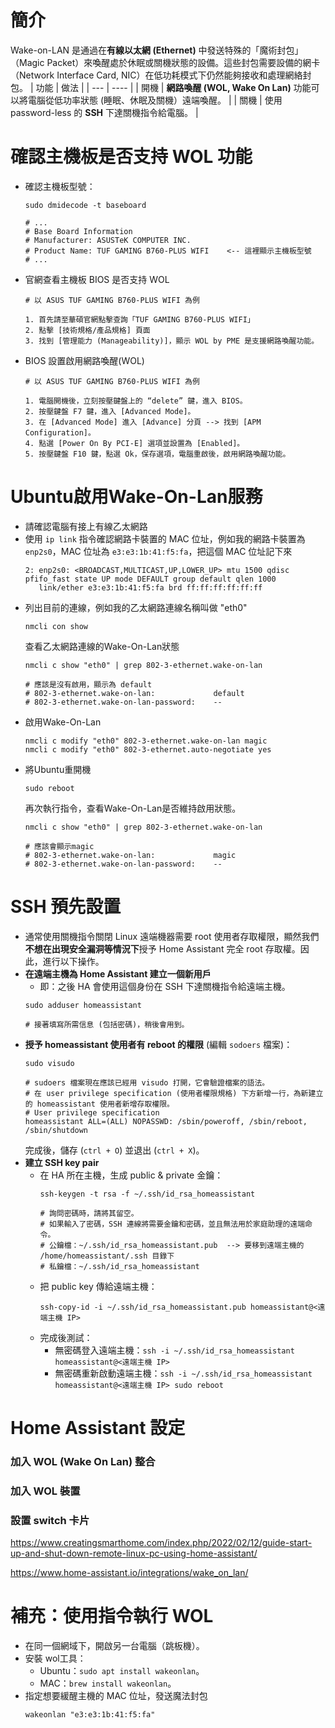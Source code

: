 # 簡介
Wake-on-LAN 是通過在**有線以太網 (Ethernet)** 中發送特殊的「魔術封包」（Magic Packet）來喚醒處於休眠或關機狀態的設備。這些封包需要設備的網卡（Network Interface Card, NIC）在低功耗模式下仍然能夠接收和處理網絡封包。
| 功能 | 做法 |
| --- | ---- |
| 開機 | **網路喚醒 (WOL, Wake On Lan)** 功能可以將電腦從低功率狀態 (睡眠、休眠及關機）遠端喚醒。 |
| 關機 | 使用 password-less 的 **SSH** 下達關機指令給電腦。 |


# 確認主機板是否支持 WOL 功能
- 確認主機板型號：
  ```
  sudo dmidecode -t baseboard

  # ...
  # Base Board Information
  # Manufacturer: ASUSTeK COMPUTER INC.
  # Product Name: TUF GAMING B760-PLUS WIFI    <-- 這裡顯示主機板型號
  # ...
  ```
- 官網查看主機板 BIOS 是否支持 WOL
  ```
  # 以 ASUS TUF GAMING B760-PLUS WIFI 為例

  1. 首先請至華碩官網點擊查詢「TUF GAMING B760-PLUS WIFI」
  2. 點擊 [技術規格/產品規格] 頁面
  3. 找到 [管理能力 (Manageability)]，顯示 WOL by PME 是支援網路喚醒功能。
  ```
- BIOS 設置啟用網路喚醒(WOL)
  ```
  # 以 ASUS TUF GAMING B760-PLUS WIFI 為例
  
  1. 電腦開機後，立刻按壓鍵盤上的 “delete” 鍵，進入 BIOS。
  2. 按壓鍵盤 F7 鍵，進入 [Advanced Mode]。
  3. 在 [Advanced Mode] 進入 [Advance] 分頁 --> 找到 [APM Configuration]。
  4. 點選 [Power On By PCI-E] 選項並設置為 [Enabled]。
  5. 按壓鍵盤 F10 鍵，點選 Ok，保存選項，電腦重啟後，啟用網路喚醒功能。 
  ```

# Ubuntu啟用Wake-On-Lan服務
- 請確認電腦有接上有線乙太網路
- 使用 `ip link` 指令確認網路卡裝置的 MAC 位址，例如我的網路卡裝置為 `enp2s0`，MAC 位址為 `e3:e3:1b:41:f5:fa`，把這個 MAC 位址記下來
  ```
  2: enp2s0: <BROADCAST,MULTICAST,UP,LOWER_UP> mtu 1500 qdisc pfifo_fast state UP mode DEFAULT group default qlen 1000
     link/ether e3:e3:1b:41:f5:fa brd ff:ff:ff:ff:ff:ff
  ```
- 列出目前的連線，例如我的乙太網路連線名稱叫做 "eth0"
  ```
  nmcli con show
  ```
  查看乙太網路連線的Wake-On-Lan狀態
  ```
  nmcli c show "eth0" | grep 802-3-ethernet.wake-on-lan
  
  # 應該是沒有啟用，顯示為 default
  # 802-3-ethernet.wake-on-lan:             default
  # 802-3-ethernet.wake-on-lan-password:    --
  ```
- 啟用Wake-On-Lan
  ```
  nmcli c modify "eth0" 802-3-ethernet.wake-on-lan magic
  nmcli c modify "eth0" 802-3-ethernet.auto-negotiate yes
  ```
- 將Ubuntu重開機
  ```
  sudo reboot
  ```
  再次執行指令，查看Wake-On-Lan是否維持啟用狀態。
  ```
  nmcli c show "eth0" | grep 802-3-ethernet.wake-on-lan

  # 應該會顯示magic
  # 802-3-ethernet.wake-on-lan:             magic
  # 802-3-ethernet.wake-on-lan-password:    --
  ```

# SSH 預先設置
- 通常使用關機指令關閉 Linux 遠端機器需要 root 使用者存取權限，顯然我們**不想在出現安全漏洞等情況下**授予 Home Assistant 完全 root 存取權。因此，進行以下操作。
- **在遠端主機為 Home Assistant 建立一個新用戶**
  - 即：之後 HA 會使用這個身份在 SSH 下達關機指令給遠端主機。
  ```
  sudo adduser homeassistant
  
  # 接著填寫所需信息 (包括密碼)，稍後會用到。
  ```
- **授予 homeassistant 使用者有 reboot 的權限** (編輯 `sodoers` 檔案)：
  ```
  sudo visudo

  # sudoers 檔案現在應該已經用 visudo 打開，它會驗證檔案的語法。
  # 在 user privilege specification (使用者權限規格) 下方新增一行，為新建立的 homeassistant 使用者新增存取權限。
  # User privilege specification
  homeassistant ALL=(ALL) NOPASSWD: /sbin/poweroff, /sbin/reboot, /sbin/shutdown
  ```
  完成後，儲存 (`ctrl + O`) 並退出 (`ctrl + X`)。
- **建立 SSH key pair**
  - 在 HA 所在主機，生成 public & private 金鑰：
    ```
    ssh-keygen -t rsa -f ~/.ssh/id_rsa_homeassistant
  
    # 詢問密碼時，請將其留空。
    # 如果輸入了密碼，SSH 連線將需要金鑰和密碼，並且無法用於家庭助理的遠端命令。
    # 公鑰檔：~/.ssh/id_rsa_homeassistant.pub  --> 要移到遠端主機的 /home/homeassistant/.ssh 目錄下
    # 私鑰檔：~/.ssh/id_rsa_homeassistant
    ```
  - 把 public key 傳給遠端主機：
    ```
    ssh-copy-id -i ~/.ssh/id_rsa_homeassistant.pub homeassistant@<遠端主機 IP>
    ```
  - 完成後測試：
    - 無密碼登入遠端主機：`ssh -i ~/.ssh/id_rsa_homeassistant homeassistant@<遠端主機 IP>`
    - 無密碼重新啟動遠端主機：`ssh -i ~/.ssh/id_rsa_homeassistant homeassistant@<遠端主機 IP> sudo reboot`
    
# Home Assistant 設定  
### 加入 WOL (Wake On Lan) 整合

### 加入 WOL 裝置

### 設置 switch 卡片

https://www.creatingsmarthome.com/index.php/2022/02/12/guide-start-up-and-shut-down-remote-linux-pc-using-home-assistant/

https://www.home-assistant.io/integrations/wake_on_lan/

# 補充：使用指令執行 WOL
- 在同一個網域下，開啟另一台電腦（跳板機）。
- 安裝 wol工具：
  - Ubuntu：`sudo apt install wakeonlan`。
  - MAC：`brew install wakeonlan`。
- 指定想要緩醒主機的 MAC 位址，發送魔法封包
  ```
  wakeonlan "e3:e3:1b:41:f5:fa"
  ```
